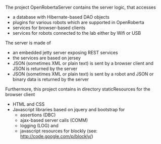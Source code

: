 The project OpenRobertaServer contains the server logic, that accesses
- a database with Hibernate-based DAO objects
- plugins for various robots which are supported in OpenRoberta
- services for browser-based clients
- services for robots connected to the lab either by Wifi or USB

The server is made of
- an embedded jetty server exposing REST services
- the services are based on jersey
- JSON (sometimes XML or plain text) is sent by a browser client and JSON is returned by the server
- JSON (sometimes XML or plain text) is sent by a robot and JSON or binary data is returned by the server

Furthermore, this project contains in directory staticResources for the browser client
- HTML and CSS
- Javascript libraries based on jquery and bootstrap for
  - assertions (DBC)
  - ajax-based server calls (COMM)
  - logging (LOG) and
  - javascript resources for blockly (see: http://code.google.com/p/blockly/)
